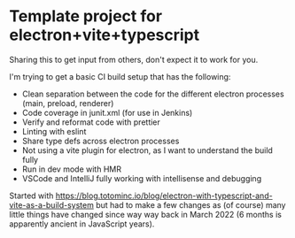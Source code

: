 # Template project for electron+vite+typescript

Sharing this to get input from others, don't expect it to work for you.

I'm trying to get a basic CI build setup that has the following:

- Clean separation between the code for the different electron processes (main, preload, renderer)
- Code coverage in junit.xml (for use in Jenkins)
- Verify and reformat code with prettier
- Linting with eslint
- Share type defs across electron processes
- Not using a vite plugin for electron, as I want to understand the build fully
- Run in dev mode with HMR
- VSCode and IntelliJ fully working with intellisense and debugging

Started with https://blog.totominc.io/blog/electron-with-typescript-and-vite-as-a-build-system but had to make a few changes as (of course) many little things have changed since way way back in March 2022 (6 months is apparently ancient in JavaScript years).

